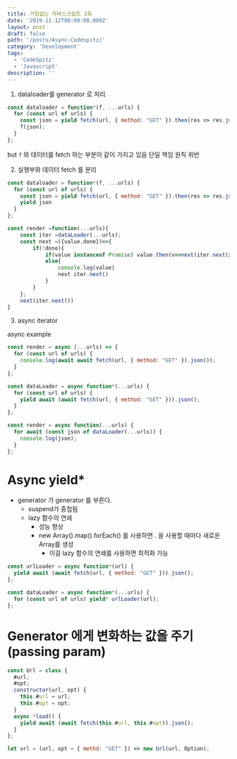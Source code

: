 ```yaml
---
title: 거침없는 자바스크립트 3회
date: '2019-11-12T00:00:00.000Z'
layout: post
draft: false
path: '/posts/Async-Codespitz/'
category: 'Development'
tags:
  - 'CodeSpitz'
  - 'Javascript'
description: ''
---
```


1. dataloader를 generator 로 처리

```js
const dataloader = function*(f, ...urls) {
  for (const url of urls) {
    const json = yield fetch(url, { method: "GET" }).then(res => res.json());
    f(json);
  }
};
```

but `f` 와 데이터를 fetch 하는 부분이 같이 가지고 있음
단일 책임 원칙 위반

2. 실행부와 데이터 fetch 를 분리

```js
const dataloader = function*(f, ...urls) {
  for (const url of urls) {
    const json = yield fetch(url, { method: "GET" }).then(res => res.json());
    yield json
  }
};

const render =function(...urls){
    const iter =dataLoader(...urls);
    const next =({value,done})=>{
        if(!done){
            if(value instanceof Promise) value.then(v=>next(iter.next(x)))
            else{
                console.log(value)
                next iter.next()
            }
        }
    };
    next(iter.next())
}
```

3. async iterator

async example

```js
const render = async (...urls) => {
  for (const url of urls) {
    console.log(await await fetch(url, { method: "GET" }).json());
  }
};
```

```js
const dataLoader = async function*(...urls) {
  for (const url of urls) {
    yield await (await fetch(url, { method: "GET" })).json();
  }
};

const render = async function(...urls) {
  for await (const json of dataLoader(...urls)) {
    console.log(json);
  }
};
```

# Async yield\*

- generator 가 generator 를 부른다.
  - suspend가 중첩됨
  - lazy 함수의 연쇄
    - 성능 향상
    - new Array().map().forEach() 를 사용하면 . 을 사용할 때마다 새로운 Array를 생성
      - 이걸 lazy 함수의 연쇄를 사용하면 최적화 가능

```js
const urlLoader = async function*(url) {
  yield await (await fetch(url, { method: "GET" })).json();
};

const dataLoader = async function*(...urls) {
  for (const url of urls) yield* urlLoader(url);
};
```

# Generator 에게 변화하는 값을 주기 (passing param)

```js
const Url = class {
  #url;
  #opt;
  constructor(url, opt) {
    this.#url = url;
    this.#opt = opt;
  }
  async *load() {
    yield await (await fetch(this.#url, this.#opt)).json();
  }
};

let url = (url, opt = { methd: "GET" }) => new Url(url, Option);
```
